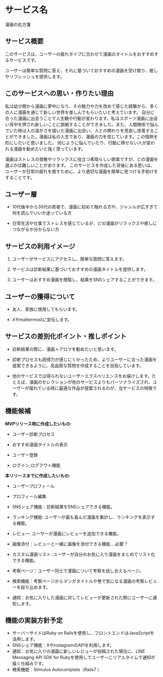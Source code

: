 # サービス名

漫画の処方箋



## サービス概要

このサービスは、ユーザーの疲れタイプに合わせて漫画のタイトルをおすすめするサービスです。

ユーザーは簡単な質問に答え、それに基づいておすすめの漫画を受け取り、癒しやリフレッシュを提供します。



## このサービスへの思い・作りたい理由

私は幼少期から漫画に夢中になり、その魅力や力を改めて感じた経験から、多くの人に漫画を通じて新しい世界を楽しんでもらいたいと考えています。
自分に合った漫画に出会うことで人生観や行動が変わります。私はスポーツ漫画に出会い背中を押され新しいことに挑戦することができました。また、人間関係で悩んでいた時は人の温かさを描いた漫画に出会い、人との関わりを見直し改善することができました。漫画は私の人生であり、漫画の力を信じています。この情熱を形にしたいと思いました。
同じように悩んでいたり、行動に移せない人が変われる漫画を勧めたいと強く思っています。

漫画はストレスの発散やリラックスに役立つ素晴らしい娯楽ですが、どの漫画を選ぶかは難しいことがあります。
このサービスを作成した背後にある思いは、ユーザーが日常の疲れを癒すために、より適切な漫画を簡単に見つける手助けをすることです。



## ユーザー層

- 10代後半から30代の若者で、漫画に初めて触れる方や、ジャンルが広すぎて何を読んでいいか迷っている方

- 日常生活や仕事でストレスを感じているが、どの漫画がリラックスや癒しにつながるか分からない方



## サービスの利用イメージ

1. ユーザーがサービスにアクセスし、簡単な質問に答えます。

2. サービスは診断結果に基づいておすすめの漫画タイトルを提供します。

3. ユーザーはおすすめ漫画を閲覧し、結果をSNSシェアすることができます。



## ユーザーの獲得について

- 友人、家族に使用してもらいます。

- Xやmattermostに宣伝します。



## サービスの差別化ポイント・推しポイント

- 診断結果の際に、漫画＋アロマを勧めたいと思います。

- 診断プロセスも説得力が感じにくかったため、よりユーザーに合った漫画を提案できるように、高品質な質問を作成することを目指しています。

- 他のサービスでは得られないユーザーエクスペリエンスをお届けします。たとえば、漫画のセレクションが他のサービスよりもパーソナライズされ、ユーザーが疲れている時に最適な作品が提案されるのが、当サービスの特徴です。


## 機能候補

**MVPリリース時に作成したいもの:**

- ユーザー診断プロセス

- おすすめ漫画タイトルの表示

- ユーザー登録

- ログイン,ログアウト機能


**本リリースまでに作成したいもの:**

- ユーザープロフィール

- プロフィール編集

- SNSシェア機能：診断結果をSNSシェアできる機能。

- ランキング機能: ユーザーが最も喜んだ漫画を集計し、ランキングを表示する機能。

- レビュー: ユーザーが漫画にレビューを追加できる機能。

- 画像添付：レビューと一緒に画像を添付できる機能....必要？

- カスタム漫画リスト: ユーザーが自分のお気に入り漫画をまとめてリスト化できる機能。

- 考察ページ：ユーザー同士で漫画について考察を話し合えるページ。

- 検索機能：考察ページからマンガタイトルや巻で気になる漫画の考察レビューを絞り込めます。

- 通知：お気に入りした漫画に対してレビューが更新された際にユーザーに通知します。

## 機能の実装方針予定
- サーバーサイドはRuby on Railsを使用し、フロントエンドはJavaScriptを活用します。
- SNSシェア機能：XやinstagramのAPIを利用します。
- 通知：お気に入りの漫画に新しいレビューが投稿された場合に、LINE Messaging API SDK for Rubyを使用してユーザーにリアルタイムで通知が届く仕組みです。
- 検索機能：Stimulus Autocomplete（Rails7 ）